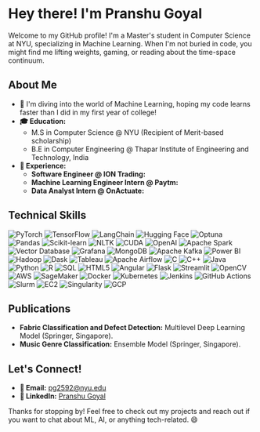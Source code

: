 # Hey there! I'm Pranshu Goyal

Welcome to my GitHub profile! I'm a Master's student in Computer Science at NYU, specializing in Machine Learning. When I'm not buried in code, you might find me lifting weights, gaming, or reading about the time-space continuum.

## About Me

- **🔭** I'm diving into the world of Machine Learning, hoping my code learns faster than I did in my first year of college!
- **🎓 Education:** 
  - M.S in Computer Science @ NYU (Recipient of Merit-based scholarship)
  - B.E in Computer Engineering @ Thapar Institute of Engineering and Technology, India
- **💼 Experience:** 
  - **Software Engineer @ ION Trading:** 
  - **Machine Learning Engineer Intern @ Paytm:** 
  - **Data Analyst Intern @ OnActuate:** 

## Technical Skills

<p align="left">
  <!-- Machine Learning and AI -->
  <img src="https://img.shields.io/badge/PyTorch-%23EE4C2C.svg?style=for-the-badge&logo=PyTorch&logoColor=white" alt="PyTorch"/>
  <img src="https://img.shields.io/badge/TensorFlow-%23FF6F00.svg?style=for-the-badge&logo=TensorFlow&logoColor=white" alt="TensorFlow"/>
  <img src="https://img.shields.io/badge/LangChain-%2300A1E4.svg?style=for-the-badge&logo=LangChain&logoColor=white" alt="LangChain"/>
  <img src="https://img.shields.io/badge/HuggingFace-%23FFD700.svg?style=for-the-badge&logo=HuggingFace&logoColor=white" alt="Hugging Face"/>
  <img src="https://img.shields.io/badge/Optuna-%23E74C3C.svg?style=for-the-badge&logo=Optuna&logoColor=white" alt="Optuna"/>
  <img src="https://img.shields.io/badge/Pandas-%23150458.svg?style=for-the-badge&logo=Pandas&logoColor=white" alt="Pandas"/>
  <img src="https://img.shields.io/badge/Scikit--learn-%23F7931E.svg?style=for-the-badge&logo=scikit-learn&logoColor=white" alt="Scikit-learn"/>
  <img src="https://img.shields.io/badge/NLTK-%231D4159.svg?style=for-the-badge&logo=NLTK&logoColor=white" alt="NLTK"/>
  <img src="https://img.shields.io/badge/CUDA-%230076BA.svg?style=for-the-badge&logo=CUDA&logoColor=white" alt="CUDA"/>
  <img src="https://img.shields.io/badge/OpenAI-%234EA94B.svg?style=for-the-badge&logo=OpenAI&logoColor=white" alt="OpenAI"/>

  <!-- Big Data and Analytics -->
  <img src="https://img.shields.io/badge/Apache%20Spark-%23E25A1C.svg?style=for-the-badge&logo=apachespark&logoColor=white" alt="Apache Spark"/>
  <img src="https://img.shields.io/badge/Vector%20Database-%2300A3E0.svg?style=for-the-badge&logo=VectorDatabase&logoColor=white" alt="Vector Database"/>
  <img src="https://img.shields.io/badge/Grafana-%23F46800.svg?style=for-the-badge&logo=Grafana&logoColor=white" alt="Grafana"/>
  <img src="https://img.shields.io/badge/MongoDB-%2347A248.svg?style=for-the-badge&logo=MongoDB&logoColor=white" alt="MongoDB"/>
  <img src="https://img.shields.io/badge/Apache%20Kafka-%2302313D.svg?style=for-the-badge&logo=apachekafka&logoColor=white" alt="Apache Kafka"/>
  <img src="https://img.shields.io/badge/Power%20BI-%23F2C811.svg?style=for-the-badge&logo=powerbi&logoColor=black" alt="Power BI"/>
  <img src="https://img.shields.io/badge/Hadoop-%2341A41D.svg?style=for-the-badge&logo=ApacheHadoop&logoColor=white" alt="Hadoop"/>
  <img src="https://img.shields.io/badge/Dask-%23FF6C37.svg?style=for-the-badge&logo=Dask&logoColor=white" alt="Dask"/>
  <img src="https://img.shields.io/badge/Tableau-%23E97627.svg?style=for-the-badge&logo=Tableau&logoColor=white" alt="Tableau"/>
  <img src="https://img.shields.io/badge/Apache%20Airflow-%23017CEE.svg?style=for-the-badge&logo=apacheairflow&logoColor=white" alt="Apache Airflow"/>

  <!-- Programming Languages and Frameworks -->
  <img src="https://img.shields.io/badge/C-%2300599C.svg?style=for-the-badge&logo=c&logoColor=white" alt="C"/>
  <img src="https://img.shields.io/badge/C++-%2300599C.svg?style=for-the-badge&logo=cpp&logoColor=white" alt="C++"/>
  <img src="https://img.shields.io/badge/Java-%23007396.svg?style=for-the-badge&logo=Java&logoColor=white" alt="Java"/>
  <img src="https://img.shields.io/badge/Python-%233776AB.svg?style=for-the-badge&logo=python&logoColor=white" alt="Python"/>
  <img src="https://img.shields.io/badge/R-%23276DC3.svg?style=for-the-badge&logo=r&logoColor=white" alt="R"/>
  <img src="https://img.shields.io/badge/SQL-%234477BB.svg?style=for-the-badge&logo=postgresql&logoColor=white" alt="SQL"/>
  <img src="https://img.shields.io/badge/HTML5-%23E34F26.svg?style=for-the-badge&logo=html5&logoColor=white" alt="HTML5"/>
  <img src="https://img.shields.io/badge/Angular-%23DD0031.svg?style=for-the-badge&logo=angular&logoColor=white" alt="Angular"/>
  <img src="https://img.shields.io/badge/Flask-%23000.svg?style=for-the-badge&logo=flask&logoColor=white" alt="Flask"/>
  <img src="https://img.shields.io/badge/Streamlit-%23FF4B4B.svg?style=for-the-badge&logo=streamlit&logoColor=white" alt="Streamlit"/>
  <img src="https://img.shields.io/badge/OpenCV-%235C3EE8.svg?style=for-the-badge&logo=opencv&logoColor=white" alt="OpenCV"/>

  <!-- Cloud -->
  <img src="https://img.shields.io/badge/AWS-%23232F3E.svg?style=for-the-badge&logo=amazonaws&logoColor=white" alt="AWS"/>
  <img src="https://img.shields.io/badge/SageMaker-%2315C0D7.svg?style=for-the-badge&logo=sagemaker&logoColor=white" alt="SageMaker"/>
  <img src="https://img.shields.io/badge/Docker-%232496ED.svg?style=for-the-badge&logo=docker&logoColor=white" alt="Docker"/>
  <img src="https://img.shields.io/badge/Kubernetes-%23326CE5.svg?style=for-the-badge&logo=kubernetes&logoColor=white" alt="Kubernetes"/>
  <img src="https://img.shields.io/badge/Jenkins-%23D33833.svg?style=for-the-badge&logo=jenkins&logoColor=white" alt="Jenkins"/>
  <img src="https://img.shields.io/badge/GitHub%20Actions-%232088FF.svg?style=for-the-badge&logo=githubactions&logoColor=white" alt="GitHub Actions"/>
  <img src="https://img.shields.io/badge/Slurm-%23283B2B.svg?style=for-the-badge&logo=slurm&logoColor=white" alt="Slurm"/>
  <img src="https://img.shields.io/badge/EC2-%23232F3E.svg?style=for-the-badge&logo=amazonec2&logoColor=white" alt="EC2"/>
  <img src="https://img.shields.io/badge/Singularity-%237E14CF.svg?style=for-the-badge&logo=singularity&logoColor=white" alt="Singularity"/>
  <img src="https://img.shields.io/badge/GCP-%234285F4.svg?style=for-the-badge&logo=googlecloud&logoColor=white" alt="GCP"/>
</p>


<!-- ## Projects

- **[NewsLens](https://github.com/pranshu267/NewsLens):** A Retrieval-Augmented Generation (RAG) model fetching relevant articles and generating concise multi-document summaries with contextual images.
- **[NYUAssistant](https://github.com/pranshu267/NYUAssistant/tree/main):** An AI-driven query system for the NYU community, utilizing a robust NLP pipeline and interactive web application.
- **[Real-Time Forex Arbitrage and Price Prediction System](https://github.com/pranshu267/Real-Time-Forex-Arbitrage-Detection-and-Price-Prediction-System):** A forex trading system with Apache Spark, BigQuery, and a Bi-Directional LSTM Model for price prediction.
- **[Exploring the Role of Cultural Context in Cross-Lingual Transfer Capabilities](https://github.com/sharad5/Cross-Lingual-Transfer-mBERT):** Experiments on cross-lingual transfer for sentiment analysis and hate speech detection across English and Turkish languages. -->

## Publications

- **Fabric Classification and Defect Detection:** Multilevel Deep Learning Model (Springer, Singapore).
- **Music Genre Classification:** Ensemble Model (Springer, Singapore).

## Let's Connect!

- **📧 Email:** pg2592@nyu.edu
- **💼 LinkedIn:** [Pranshu Goyal](https://www.linkedin.com/in/pranshu-goyal-436814217)

Thanks for stopping by! Feel free to check out my projects and reach out if you want to chat about ML, AI, or anything tech-related. 😄

